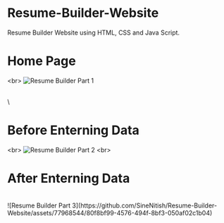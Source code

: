 # Resume-Builder-Website
Resume Builder Website using HTML, CSS and Java Script.
<br>
# Home Page
<br\>
![Resume Builder Part 1](https://github.com/SineNitish/Resume-Builder-Website/assets/77968544/5edfad36-1be2-4726-ba90-fc305948be9c)

<br>\
# Before Enterning Data 
<br\>
![Resume Builder Part 2](https://github.com/SineNitish/Resume-Builder-Website/assets/77968544/1ee52df7-7028-4033-9b90-17a9cdb4a747)
<br\>
<h1> After Enterning Data </h1>
<br>
![Resume Builder Part 3](https://github.com/SineNitish/Resume-Builder-Website/assets/77968544/80f8bf99-4576-494f-8bf3-050af02c1b04)
<br>
